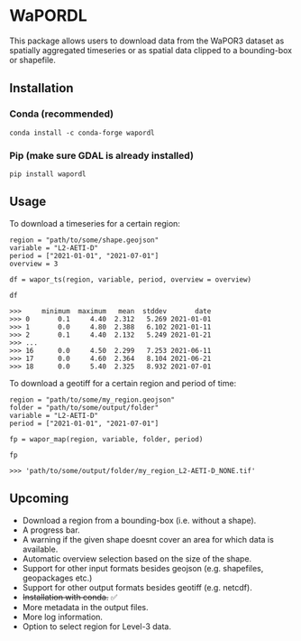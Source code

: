 # WaPORDL

This package allows users to download data from the WaPOR3 dataset as spatially aggregated timeseries or as spatial data clipped to a bounding-box or shapefile.

## Installation

### Conda (recommended)
`conda install -c conda-forge wapordl`

### Pip (make sure GDAL is already installed)
`pip install wapordl`

## Usage

To download a timeseries for a certain region:

    region = "path/to/some/shape.geojson"
    variable = "L2-AETI-D"
    period = ["2021-01-01", "2021-07-01"]
    overview = 3

    df = wapor_ts(region, variable, period, overview = overview)
    
    df

    >>>     minimum  maximum   mean  stddev       date
    >>> 0       0.1     4.40  2.312   5.269 2021-01-01
    >>> 1       0.0     4.80  2.388   6.102 2021-01-11
    >>> 2       0.1     4.40  2.132   5.249 2021-01-21
    >>> ...
    >>> 16      0.0     4.50  2.299   7.253 2021-06-11
    >>> 17      0.0     4.60  2.364   8.104 2021-06-21
    >>> 18      0.0     5.40  2.325   8.932 2021-07-01


To download a geotiff for a certain region and period of time:

    region = "path/to/some/my_region.geojson"
    folder = "path/to/some/output/folder"
    variable = "L2-AETI-D"
    period = ["2021-01-01", "2021-07-01"]

    fp = wapor_map(region, variable, folder, period)

    fp

    >>> 'path/to/some/output/folder/my_region_L2-AETI-D_NONE.tif'

## Upcoming

- Download a region from a bounding-box (i.e. without a shape).
- A progress bar.
- A warning if the given shape doesnt cover an area for which data is available.
- Automatic overview selection based on the size of the shape.
- Support for other input formats besides geojson (e.g. shapefiles, geopackages etc.)
- Support for other output formats besides geotiff (e.g. netcdf).
- ~~Installation with conda.~~ ✅
- More metadata in the output files.
- More log information.
- Option to select region for Level-3 data.